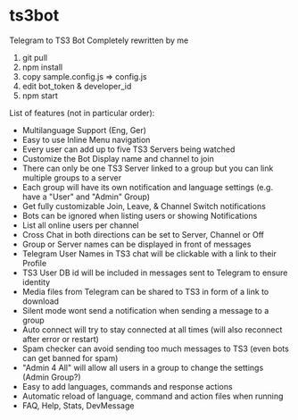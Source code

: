 # ts3bot
Telegram to TS3 Bot
Completely rewritten by me

1. git pull
2. npm install
3. copy sample.config.js => config.js
4. edit bot_token & developer_id
5. npm start


List of features (not in particular order):
- Multilanguage Support (Eng, Ger)
- Easy to use Inline Menu navigation
- Every user can add up to five TS3 Servers being watched
- Customize the Bot Display name and channel to join
- There can only be one TS3 Server linked to a group but you can link multiple groups to a server
- Each group will have its own notification and language settings (e.g. have a "User" and "Admin" Group)
- Get fully customizable Join, Leave, & Channel Switch notifications
- Bots can be ignored when listing users or showing Notifications
- List all online users per channel
- Cross Chat in both directions can be set to Server, Channel or Off
- Group or Server names can be displayed in front of messages
- Telegram User Names in TS3 chat will be clickable with a link to their Profile
- TS3 User DB id will be included in messages sent to Telegram to ensure identity
- Media files from Telegram can be shared to TS3 in form of a link to download
- Silent mode wont send a notification when sending a message to a group
- Auto connect will try to stay connected at all times (will also reconnect after error or restart)
- Spam checker can avoid sending too much messages to TS3 (even bots can get banned for spam)
- "Admin 4 All" will allow all users in a group to change the settings (Admin Group?)
- Easy to add languages, commands and response actions
- Automatic reload of language, command and action files when running
- FAQ, Help, Stats, DevMessage
